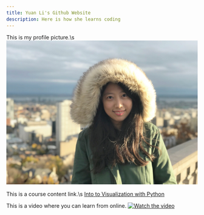 ```yaml
---
title: Yuan Li's Github Website
description: Here is how she learns coding
---
```


This is my profile picture.\s
![Profile Picture](/Profile.jpg)

This is a course content link.\s
[Into to Visualization with Python](/Visualization/index.md)

This is a video where you can learn from online.
[![Watch the video](https://img.youtube.com/vi/uNGdpXCMrgM/maxresdefault.jpg)](https://youtu.be/uNGdpXCMrgM)
